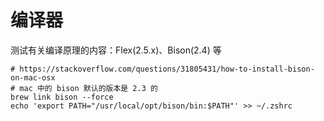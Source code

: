 # 编译器

测试有关编译原理的内容：Flex(2.5.x)、Bison(2.4) 等

```
# https://stackoverflow.com/questions/31805431/how-to-install-bison-on-mac-osx
# mac 中的 bison 默认的版本是 2.3 的
brew link bison --force
echo 'export PATH="/usr/local/opt/bison/bin:$PATH"' >> ~/.zshrc
```